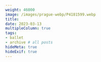 ```yaml
---
weight: 46000
image: /images/prague-webp/P4181599.webp
title:
date: 2023-03-13
multipleColumn: true
tags:
- ballet
- archive # all posts
hideMeta: true
hideExif: true
---
```

